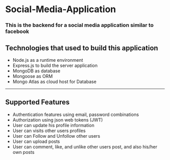 # Social-Media-Application
### This is the backend for a social media application similar to facebook

## Technologies that used to build this application
  - Node.js as a runtime environment
  - Express.js to build the server application
  - MongoDB as database
  - Mongoose as ORM
  - Mongo Atlas as cloud host for Database

-----------------------------------------

## Supported Features
  - Authentication features using email, password combinations
  - Authorization using json web tokens (JWT)
  - User can update his profile information
  - User can visits other users profiles
  - User can Follow and Unfollow other users
  - User can upload posts
  - User can comment, like, and unlike other users post, and also his/her own posts
